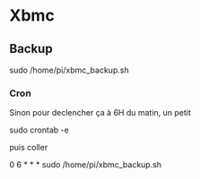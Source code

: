 # Xbmc
## Backup
sudo /home/pi/xbmc_backup.sh

### Cron
Sinon pour declencher ça à 6H du matin, un petit

sudo crontab -e

puis coller

0 6 * * * sudo /home/pi/xbmc_backup.sh

